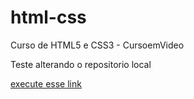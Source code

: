 # html-css
 Curso de HTML5 e CSS3 - CursoemVideo

Teste alterando o repositorio local

<a href=" https://cristian-sena.github.io/html-css/m%C3%B3dulo1/ex001/index.html">execute esse link </a>